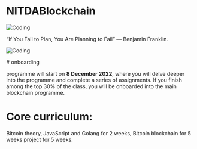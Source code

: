 # NITDABlockchain


<img align="center" alt="Coding" src="https://giphy.com/gifs/bTrTnPMPq8UORCrBWG">

“If You Fail to Plan, You Are Planning to Fail” — Benjamin Franklin.
<p><img align="center" alt="Coding" src="https://media.giphy.com/media/bTrTnPMPq8UORCrBWG/giphy.gif"></p>
# onboarding 

programme will start on **8 December 2022**, where you will delve deeper into the programme and complete a series of assignments. 
If you finish among the top 30% of the class, you will be onboarded into the main blockchain programme.

# Core curriculum: 
Bitcoin theory, JavaScript and Golang for 2 weeks, 
Bitcoin blockchain for 5 weeks 
project for 5 weeks.

